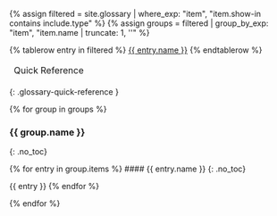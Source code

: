 <!-- markdownlint-disable-file blanks-around-headings -->
<!-- markdownlint-disable-file first-line-h1 -->
{% assign filtered = site.glossary | where_exp: "item", "item.show-in contains include.type" %}
{% assign groups = filtered | group_by_exp: "item", "item.name | truncate: 1, ''" %}

<!-- markdownlint-disable no-inline-html -->
<table>
<thead>
  <td>Quick Reference</td>
</thead>
<!-- TODO: We need to manually check that the links work -->
{% tablerow entry in filtered %}
<a href="#{{ entry.name | slugify }}">{{ entry.name }}</a>
{% endtablerow %}
</table>
{: .glossary-quick-reference }
<!-- markdownlint-enable no-inline-html -->

{% for group in groups %}
### {{ group.name }}
{: .no_toc}

<!-- markdownlint-disable-next-line no-inline-html -->
<div markdown="1" class="glossary">
{% for entry in group.items %}
#### {{ entry.name }}
{: .no_toc}

{{ entry }}
{% endfor %}
</div>

{% endfor %}
